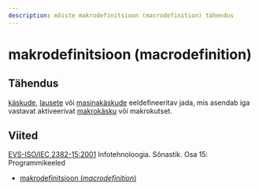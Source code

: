 ```yaml
---
description: mõiste makrodefinitsioon (macrodefinition) tähendus
---
```


# makrodefinitsioon (macrodefinition)

## Tähendus

[käskude](kaesk-instruction.md), [lausete](lause-statement.md) või [masinakäskude](masinakaesk-machine-instruction.md) eeldefineeritav jada, mis asendab iga vastavat aktiveerivat [makrokäsku](makrokaesk-macroinstruction.md) või makrokutset.



## Viited

[EVS-ISO/IEC 2382-15:2001](http://www.evs.ee/tooted/evs-iso-iec-2382-15-2001) Infotehnoloogia. Sõnastik. Osa 15: Programmikeeled

* [makrodefinitsioon (_macrodefinition_)](https://www.eki.ee/dict/its/index.cgi?Q=D36A4142-6C03-1014-88DC-FC5F0DBED45A\&F=GUID\&C01=1\&C02=0\&C10=1)

